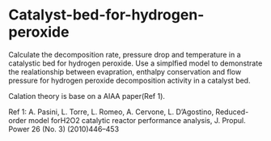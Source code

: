 # Catalyst-bed-for-hydrogen-peroxide
Calculate the decomposition rate, pressure drop and temperature in a catalystic bed for hydrogen peroxide.
Use a simplfied model to demonstrate the realationship between evapration, enthalpy conservation and flow pressure for hydrogen peroxide decomposition activity in a catalyst bed.   

Calation theory is base on a AIAA paper(Ref 1).

Ref 1:
A. Pasini, L. Torre, L. Romeo, A. Cervone, L. D’Agostino, Reduced-order model forH2O2 catalytic reactor performance analysis, J. Propul. Power 26 (No. 3) (2010)446–453
